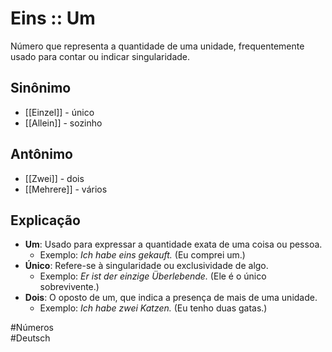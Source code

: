 # Eins :: Um
Número que representa a quantidade de uma unidade, frequentemente usado para contar ou indicar singularidade.

## Sinônimo
- [[Einzel]] - único  
- [[Allein]] - sozinho  

## Antônimo
- [[Zwei]] - dois  
- [[Mehrere]] - vários  

## Explicação
- **Um**: Usado para expressar a quantidade exata de uma coisa ou pessoa.
  - Exemplo: *Ich habe eins gekauft.* (Eu comprei um.)
- **Único**: Refere-se à singularidade ou exclusividade de algo.
  - Exemplo: *Er ist der einzige Überlebende.* (Ele é o único sobrevivente.)
- **Dois**: O oposto de um, que indica a presença de mais de uma unidade.
  - Exemplo: *Ich habe zwei Katzen.* (Eu tenho duas gatas.)

#Números  
#Deutsch